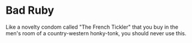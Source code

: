 # Bad Ruby

Like a novelty condom called "The French Tickler" that you buy in the men's room of a country-western honky-tonk, you should never use this.
